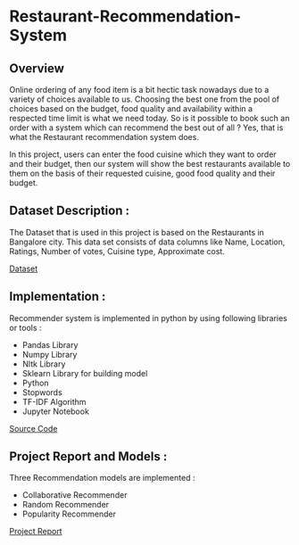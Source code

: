 # Restaurant-Recommendation-System

## Overview 
Online ordering of any food item is a bit hectic task nowadays due to a variety of choices available to us. Choosing the best one from the pool of choices based on the budget, food quality and availability within a respected time limit is what we need today. So is it possible to book such an order with a system which can recommend the best out of all ? Yes, that is what the Restaurant recommendation system does.

In this project, users can enter the food cuisine which they want to order and their budget, then our system will show the best restaurants available to them on the basis of their requested cuisine, good food quality and their budget. 

## Dataset Description :
The Dataset that is used in this project is based on the Restaurants in Bangalore city. This data set consists of data columns like Name, Location, Ratings, Number of votes,   Cuisine type, Approximate cost.

[Dataset](https://www.kaggle.com/midouazerty/restaurant-recommendation-system-using-ml/data?select=zomato.csv)

## Implementation :
Recommender system is implemented in python by using following libraries or tools : 
* Pandas Library
* Numpy Library
* Nltk Library
* Sklearn Library for building model
* Python
* Stopwords
* TF-IDF Algorithm
* Jupyter Notebook

[Source Code](https://github.com/shubam04/Restaurant-Recommendation-System)

## Project Report and Models : 

Three Recommendation models are implemented :
* Collaborative Recommender
* Random Recommender
* Popularity Recommender

[Project Report](https://docs.google.com/document/d/1dqn8L4uZ7JTtNvvjILV4ppY_VG78Oqhrb0PyEhDpqWs/edit?usp=sharing)


